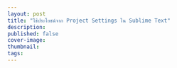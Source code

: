 ```yaml
---
layout: post
title: "ใช้ประโยชน์จาก Project Settings ใน Sublime Text"
description:
published: false
cover-image:
thumbnail:
tags:
---
```


